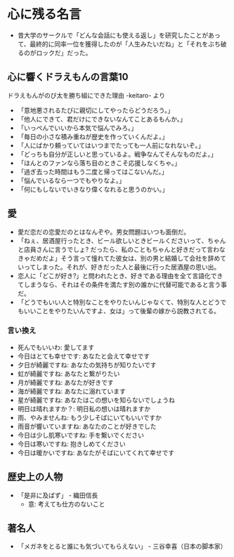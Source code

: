 # 心に残る名言

- 昔大学のサークルで「どんな会話にも使える返し」を研究したことがあって、最終的に同率一位を獲得したのが「人生みたいだね」と「それをぶち破るのがロックだ」だった。

## 心に響くドラえもんの言葉10

ドラえもんがのび太を勝ち組にできた理由 -keitaro- より

- 「意地悪されるたびに親切にしてやったらどうだろう。」
- 「他人にできて、君だけにできないなんてことあるもんか。」
- 「いっぺんでいいから本気で悩んでみろ。」
- 「毎日の小さな積み重ねが歴史を作っていくんだよ。」
- 「人にばかり頼っていてはいつまでたっても一人前になれないぞ。」
- 「どっちも自分が正しいと思っているよ。戦争なんてそんなものだよ。」
- 「ほんとのファンなら落ち目のときこそ応援しなくちゃ。」
- 「過ぎ去った時間はもう二度と帰ってはこないんだ。」
- 「悩んでいるなら一つでもやりなよ。」
- 「何にもしないでいきなり偉くなれると思うのかい。」

## 愛

- 愛だ恋だの恋愛だのとはなんぞや。男女問題はいつも面倒だ。
- 「ねぇ、居酒屋行ったとき、ビール欲しいときビールくださいって、ちゃんと店員さんに言うでしょ? だったら、私のこともちゃんと好きだって言わなきゃだめだよ」そう言って憧れてた彼女は、別の男と結婚して会社を辞めていってしまった。それが、好きだった人と最後に行った居酒屋の思い出。
- 恋人に「どこが好き?」と問われたとき、好きである理由を全て言語化できてしまうなら、それはその条件を満たす別の誰かに代替可能であると言う事だ。
- 「どうでもいい人と特別なことをやりたいんじゃなくて、特別な人とどうでもいいことをやりたいんですよ、女は」って後輩の嫁から説教されてる。

### 言い換え

- 死んでもいいわ: 愛してます
- 今日はとても幸せです: あなたと会えて幸せです
- 夕日が綺麗ですね: あなたの気持ちが知りたいです
- 虹が綺麗ですね: あなたと繋がりたい
- 月が綺麗ですね: あなたが好きです
- 海が綺麗ですね: あなたに溺れています
- 星が綺麗ですね: あなたはこの想いを知らないでしょうね
- 明日は晴れますか？: 明日私の想いは晴れますか
- 雨、やみませんね: もう少しそばにいてもいいですか
- 雨音が響いていますね: あなたのことが好きでした
- 今日は少し肌寒いですね: 手を繋いでください
- 今日は寒いですね: 抱きしめてください
- 今日は暖かいですね: あなたがそばにいてくれて幸せです

## 歴史上の人物

- 「是非に及ばず」 - 織田信長
  - 意: 考えても仕方のないこと

## 著名人

- 「メガネをとると誰にも気づいてもらえない」 - 三谷幸喜（日本の脚本家）
